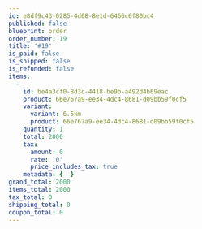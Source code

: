 ```yaml
---
id: e8df9c43-0285-4d68-8e1d-6466c6f80bc4
published: false
blueprint: order
order_number: 19
title: '#19'
is_paid: false
is_shipped: false
is_refunded: false
items:
  -
    id: be4a3cf0-8d3c-4418-be9b-a492d4b69eac
    product: 66e767a9-ee34-4dc4-8681-d09bb59f0cf5
    variant:
      variant: 6.5km
      product: 66e767a9-ee34-4dc4-8681-d09bb59f0cf5
    quantity: 1
    total: 2000
    tax:
      amount: 0
      rate: '0'
      price_includes_tax: true
    metadata: {  }
grand_total: 2000
items_total: 2000
tax_total: 0
shipping_total: 0
coupon_total: 0
---
```


